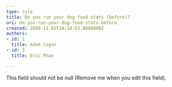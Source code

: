 ```yaml
---
type: rule
title: Do you run your dog food stats (before)?
uri: do-you-run-your-dog-food-stats-before
created: 2009-11-05T10:14:53.0000000Z
authors:
- id: 1
  title: Adam Cogan
- id: 3
  title: Eric Phan

---
```


 This field should not be null (Remove me when you edit this field). 
